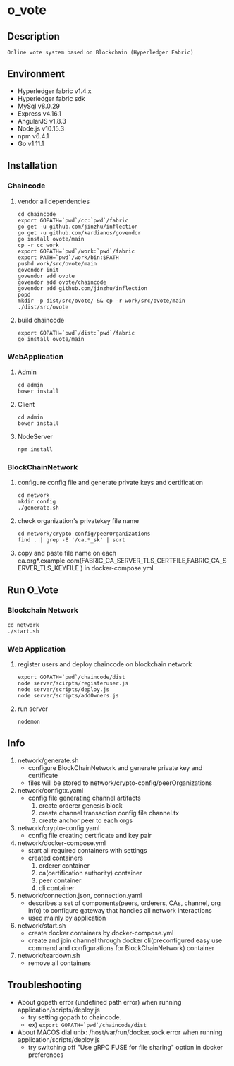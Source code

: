 # o_vote

## Description

    Online vote system based on Blockchain (Hyperledger Fabric)

## Environment

-   Hyperledger fabric v1.4.x
-   Hyperledger fabric sdk
-   MySql v8.0.29
-   Express v4.16.1
-   AngularJS v1.8.3
-   Node.js v10.15.3
-   npm v6.4.1
-   Go v1.11.1

## Installation

### Chaincode

1. vendor all dependencies

    ```
    cd chaincode
    export GOPATH=`pwd`/cc:`pwd`/fabric
    go get -u github.com/jinzhu/inflection
    go get -u github.com/kardianos/govendor
    go install ovote/main
    cp -r cc work
    export GOPATH=`pwd`/work:`pwd`/fabric
    export PATH=`pwd`/work/bin:$PATH
    pushd work/src/ovote/main
    govendor init
    govendor add ovote
    govendor add ovote/chaincode
    govendor add github.com/jinzhu/inflection
    popd
    mkdir -p dist/src/ovote/ && cp -r work/src/ovote/main ./dist/src/ovote
    ```

1. build chaincode
    ```
    export GOPATH=`pwd`/dist:`pwd`/fabric
    go install ovote/main
    ```

### WebApplication

1. Admin
    ```
    cd admin
    bower install
    ```
2. Client
    ```
    cd admin
    bower install
    ```
3. NodeServer
    ```
    npm install
    ```

### BlockChainNetwork

1. configure config file and generate private keys and certification
    ```
    cd network
    mkdir config
    ./generate.sh
    ```
2. check organization's privatekey file name
    ```
    cd network/crypto-config/peerOrganizations
    find . | grep -E '/ca.*_sk' | sort
    ```
3. copy and paste file name on each ca.org\*.example.com(FABRIC_CA_SERVER_TLS_CERTFILE,FABRIC_CA_SERVER_TLS_KEYFILE ) in docker-compose.yml

## Run O_Vote

### Blockchain Network

```
cd network
./start.sh
```

### Web Application

1. register users and deploy chaincode on blockchain network
    ```
    export GOPATH=`pwd`/chaincode/dist
    node server/scirpts/registeruser.js
    node server/scripts/deploy.js
    node server/scripts/addOwners.js
    ```
2. run server
    ```
    nodemon
    ```

## Info

1. network/generate.sh
    - configure BlockChainNetwork and generate private key and certificate
    - files will be stored to network/crypto-config/peerOrganizations
2. network/configtx.yaml
    - config file generating channel artifacts
        1. create orderer genesis block
        2. create channel transaction config file channel.tx
        3. create anchor peer to each orgs
3. network/crypto-config.yaml
    - config file creating certificate and key pair
4. network/docker-compose.yml
    - start all required containers with settings
    - created containers
        1. orderer container
        2. ca(certification authority) container
        3. peer container
        4. cli container
5. network/connection.json, connection.yaml
    - describes a set of components(peers, orderers, CAs, channel, org info) to configure gateway that handles all network interactions
    - used mainly by application
6. network/start.sh
    - create docker containers by docker-compose.yml
    - create and join channel through docker cli(preconfigured easy use command and configurations for BlockChainNetwork) container
7. network/teardown.sh
    - remove all containers

## Troubleshooting

-   About gopath error (undefined path error) when running application/scripts/deploy.js
    -   try setting gopath to chaincode.
    -   ex) `` export GOPATH=`pwd`/chaincode/dist ``
-   About MACOS dial unix: /host/var/run/docker.sock error when running application/scripts/deploy.js
    -   try switching off "Use gRPC FUSE for file sharing" option in docker preferences
